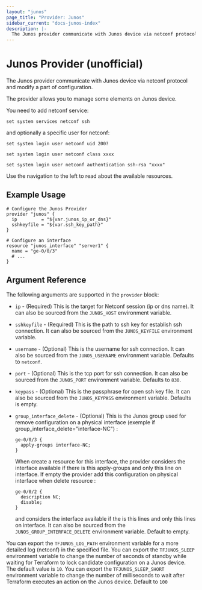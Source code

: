 ```yaml
---
layout: "junos"
page_title: "Provider: Junos"
sidebar_current: "docs-junos-index"
description: |-
  The Junos provider communicate with Junos device via netconf protocol and modify a part of configuration
---
```


# Junos Provider (unofficial)

The Junos provider communicate with Junos device via netconf protocol
and modify a part of configuration.

The provider allows you to manage some elements on Junos device.

You need to add netconf service:</br>
```text
set system services netconf ssh
```

and optionally a specific user for netconf:</br>
```text
set system login user netconf uid 200?

set system login user netconf class xxxx

set system login user netconf authentication ssh-rsa "xxxx"
```

Use the navigation to the left to read about the available resources.

## Example Usage

```hcl
# Configure the Junos Provider
provider "junos" {
  ip         = "${var.junos_ip_or_dns}"
  sshkeyfile = "${var.ssh_key_path}"
}

# Configure an interface
resource "junos_interface" "server1" {
  name = "ge-0/0/3"
  # ...
}
```

## Argument Reference

The following arguments are supported in the `provider` block:

* `ip` - (Required) This is the target for Netconf session (ip or dns name).
  It can also be sourced from the `JUNOS_HOST` environment variable.

* `sshkeyfile` - (Required) This is the path to ssh key for establish ssh
  connection. It can also be sourced from the `JUNOS_KEYFILE` environment
  variable.

* `username` - (Optional) This is the username for ssh connection.
  It can also be sourced from the `JUNOS_USERNAME` environment variable.
  Defaults to `netconf`.

* `port` - (Optional) This is the tcp port for ssh connection.
  It can also be sourced from the `JUNOS_PORT` environment variable.
  Defaults to `830`.

* `keypass` - (Optional) This is the passphrase for open ssh key file.
  It can also be sourced from the `JUNOS_KEYPASS` environment variable.
  Defaults is empty.

* `group_interface_delete` - (Optional) This is the Junos group used for remove
  configuration on a physical interface
  (exemple if group_interface_delete="interface-NC") :
  ```text
  ge-0/0/3 {
    apply-groups interface-NC;
  }
  ```

  When create a resource for this interface, the provider considers the
  interface available if there is this apply-groups and only this line on
  interface. If empty the provider add this configuration on physical interface
  when delete resource :
  ```text
  ge-0/0/2 {
    description NC;
    disable;
  }
  ```

  and considers the interface available if the is this lines and only this
  lines on interface. It can also be sourced from the
  `JUNOS_GROUP_INTERFACE_DELETE` environment variable.
  Default to empty.

You can export the `TFJUNOS_LOG_PATH` environment variable for a more detailed log (netconf) in the specified file.
You can export the `TFJUNOS_SLEEP` environment variable to change the number of seconds of standby while waiting for Terraform to lock candidate configuration on a Junos device. The default value is `10`.
You can export the `TFJUNOS_SLEEP_SHORT` environment variable to change the number of milliseconds to wait after Terraform executes an action on the Junos device. Default to `100`
